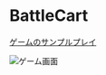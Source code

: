 # BattleCart

[ゲームのサンプルプレイ]( https://ando-33.github.io/BattleCart_web/)

![ゲーム画面](readmeImg/battlecart_portfolio.jpg)







